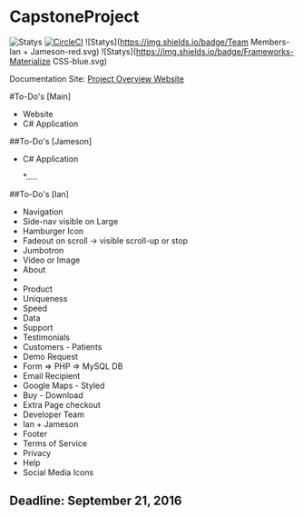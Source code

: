 # CapstoneProject

![Statys](https://img.shields.io/badge/Complete-5%25-orange.svg) [![CircleCI](https://img.shields.io/circleci/project/BrightFlair/PHP.Gt.svg?maxAge=2592000?style=flat-square)]()
![Statys](https://img.shields.io/badge/Team Members-Ian + Jameson-red.svg)
![Statys](https://img.shields.io/badge/Frameworks-Materialize CSS-blue.svg)

Documentation Site:
 [Project Overview Website](https://gorgonsmaze.github.io/CapstoneOverview/)
 
 
#To-Do's [Main]
* Website
* C# Application


##To-Do's [Jameson]
* C# Application

  *.....

##To-Do's [Ian]
* Navigation
 * Side-nav visible on Large
 * Hamburger Icon 
 * Fadeout on scroll -> visible scroll-up or stop
* Jumbotron
 * Video or Image
* About
 *  
* Product
 * Uniqueness
 * Speed
 * Data
 * Support
* Testimonials
 *  Customers - Patients
* Demo Request
 * Form => PHP => MySQL DB 
 * Email Recipient 
* Google Maps - Styled
* Buy - Download
 * Extra Page checkout  
* Developer Team
 * Ian + Jameson 
* Footer
 * Terms of Service
 * Privacy
 * Help
 * Social Media Icons
 

## Deadline: September 21, 2016
